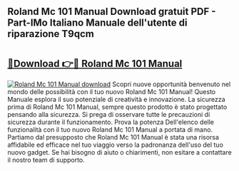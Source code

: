 ## Roland Mc 101 Manual Download gratuit PDF - Part-IMo Italiano Manuale dell'utente di riparazione T9qcm

# <h2><a href="http://dfffngx.blite.top/?on=Roland+Mc+101+Manual">🔗Download 👉🔴 Roland Mc 101 Manual</a></h2>

[![Roland Mc 101 Manual download](https://i.imgur.com/lujVjoI.png)](http://dfffngx.blite.top/?on=Roland+Mc+101+Manual)
Scopri nuove opportunità benvenuto nel mondo delle possibilità con il tuo nuovo Roland Mc 101 Manual! Questo Manuale esplora il suo potenziale di creatività e innovazione. La sicurezza prima di Roland Mc 101 Manual, sempre questo prodotto è stato progettato pensando alla sicurezza. Si prega di osservare tutte le precauzioni di sicurezza durante il funzionamento. Prova la potenza Dell'elenco delle funzionalità con il tuo nuovo Roland Mc 101 Manual a portata di mano. Partiamo dal presupposto che Roland Mc 101 Manual è stata una risorsa affidabile ed efficace nel tuo viaggio verso la padronanza dell'uso del tuo nuovo gadget. Se hai bisogno di aiuto o chiarimenti, non esitare a contattare il nostro team di supporto.
